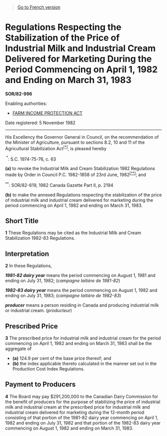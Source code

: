 > [Go to French version](/fr/Règlements/Décrets,%20ordonnances%20et%20règlements%20statutaires/82/996.md)

# Regulations Respecting the Stabilization of the Price of Industrial Milk and Industrial Cream Delivered for Marketing During the Period Commencing on April 1, 1982 and Ending on March 31, 1983

**SOR/82-996**

Enabling authorities: 
- [FARM INCOME PROTECTION ACT](/en/Acts/Statutes%20of%20Canada/1991/c.%2022.md)

Date registered: 5 November 1982

----------

His Excellency the Governor General in Council, on the recommendation of the Minister of Agriculture, pursuant to sections 8.2, 10 and 11 of the Agricultural Stabilization Act<sup><a href='#footnote1_e'>[*]</a></sup>, is pleased hereby

<a name='footnote1_e'><sup> *</sup></a>: S.C. 1974-75-76, c. 63<br />

**(a)** to revoke the Industrial Milk and Cream Stabilization 1982 Regulations made by Order in Council P.C. 1982-1858 of 23rd June, 1982<sup><a href='#footnote2_e'>[**]</a></sup>; and

<a name='footnote2_e'><sup>**</sup></a>: SOR/82-619, 1982 Canada Gazette Part II, p. 2194<br />

**(b)** to make the annexed Regulations respecting the stabilization of the price of industrial milk and industrial cream delivered for marketing during the period commencing on April 1, 1982 and ending on March 31, 1983.




## Short Title


**1** These Regulations may be cited as the Industrial Milk and Cream Stabilization 1982-83 Regulations.




## Interpretation


**2** In these Regulations,

***1981-82 dairy year*** means the period commencing on August 1, 1981 and ending on July 31, 1982; (*campagne laitière de 1981-82*)

***1982-83 dairy year*** means the period commencing on August 1, 1982 and ending on July 31, 1983; (*campagne laitière de 1982-83*)

***producer*** means a person residing in Canada and producing industrial milk or industrial cream. (*producteur*)




## Prescribed Price


**3** The prescribed price for industrial milk and industrial cream for the period commencing on April 1, 1982 and ending on March 31, 1983 shall be the aggregate of
- **(a)** 124.9 per cent of the base price thereof; and
- **(b)** the index applicable thereto calculated in the manner set out in the Production Cost Index Regulations.




## Payment to Producers


**4** The Board may pay $291,200,000 to the Canadian Dairy Commission for the benefit of producers for the purpose of stabilizing the price of industrial milk and industrial cream at the prescribed price for industrial milk and industrial cream delivered for marketing during the 12-month period consisting of that portion of the 1981-82 dairy year commencing on April 1, 1982 and ending on July 31, 1982 and that portion of the 1982-83 dairy year commencing on August 1, 1982 and ending on March 31, 1983.


